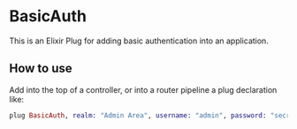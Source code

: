 # BasicAuth

This is an Elixir Plug for adding basic authentication into an application.

## How to use



Add into the top of a controller, or into a router pipeline a plug declaration like:
```elixir
plug BasicAuth, realm: "Admin Area", username: "admin", password: "secret"
```
